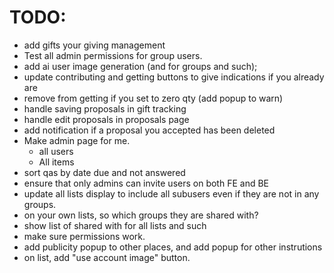 # TODO:

 - add gifts your giving management
 - Test all admin permissions for group users.
 - add ai user image generation (and for groups and such);
 - update contributing and getting buttons to give indications if you already are
 - remove from getting if you set to zero qty (add popup to warn)
 - handle saving proposals in gift tracking
 - handle edit proposals in proposals page
 - add notification if a proposal you accepted has been deleted
 - Make admin page for me.
   - all users
   - All items
  - sort qas by date due and not answered
  - ensure that only admins can invite users on both FE and BE
 - update all lists display to include all subusers even if they are not in any groups.
 - on your own lists, so which groups they are shared with?
 - show list of shared with for all lists and such
 - make sure permissions work.
 - add publicity popup to other places, and add popup for other instrutions
 - on list, add "use account image" button.
